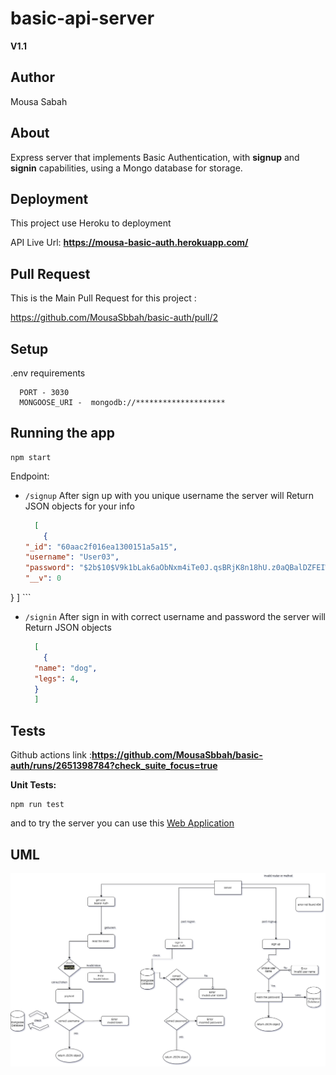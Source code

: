# basic-api-server


**V1.1**

## Author 

Mousa Sabah

## About 

Express server that implements Basic Authentication, with **signup** and **signin** capabilities, using a Mongo database for storage.
## Deployment 
This project use Heroku to deployment

API Live Url: **https://mousa-basic-auth.herokuapp.com/**

## Pull Request 

This is the Main Pull Request for this project :

https://github.com/MousaSbbah/basic-auth/pull/2

## Setup
   .env requirements

      PORT - 3030
      MONGOOSE_URI -  mongodb://********************
## Running the app
```
npm start
```
Endpoint: 
* `/signup`
  After sign up with you unique username the server will Return JSON objects for your info 
    ```json
      [
        {
    "_id": "60aac2f016ea1300151a5a15",
    "username": "User03",
    "password": "$2b$10$V9k1bLak6aObNxm4iTe0J.qsBRjK8n18hU.z0aQBalDZFEIWYa9oy",
    "__v": 0
}
      ]
    ```
* `/signin`
After sign in with correct username and password the server will 
    Return JSON objects 
    ```json
      [
        {
      "name": "dog",
      "legs": 4,
      }
      ]
    ```

## Tests
Github actions link :**https://github.com/MousaSbbah/basic-auth/runs/2651398784?check_suite_focus=true**

**Unit Tests:**
```
npm run test
```
and to try the server you can use this [Web Application](https://javascript-401.netlify.app/basic-auth)

## 
    
## UML

![](uml.png)

